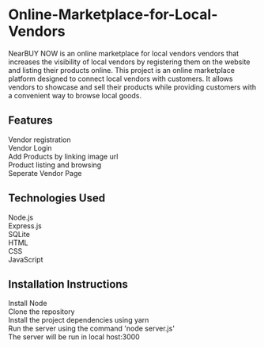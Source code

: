 # Online-Marketplace-for-Local-Vendors
NearBUY NOW is an online marketplace for local vendors vendors that increases the visibility of local vendors by registering them on the website and listing their products online.
This project is an online marketplace platform designed to connect local vendors with customers. It allows vendors to showcase and sell their products while providing customers with a convenient way to browse local goods.

##  Features

Vendor registration<br>
Vendor Login<br>
Add Products by linking image url<br>
Product listing and browsing <br>
Seperate Vendor Page<br>

## Technologies Used

Node.js<br>
Express.js<br>
SQLite<br>
HTML<br>
CSS<br>
JavaScript<br>

## Installation Instructions

Install Node<br>
Clone the repository<br>
Install the project dependencies using yarn<br>
Run the server using the command 'node server.js'<br>
The server will be run in local host:3000<br>

